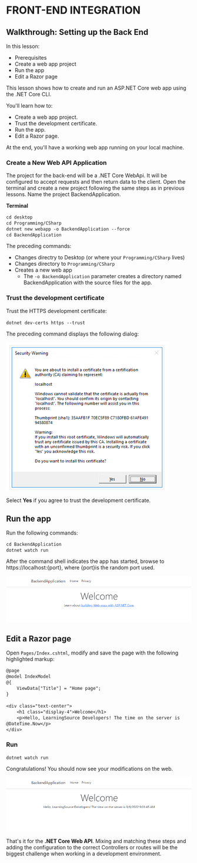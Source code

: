 # FRONT-END INTEGRATION

## Walkthrough: Setting up the Back End

In this lesson:

  - Prerequisites
  - Create a web app project
  - Run the app
  - Edit a Razor page

This lesson shows how to create and run an ASP.NET Core web app using the .NET Core CLI.

You'll learn how to:

  - Create a web app project.
  - Trust the development certificate.
  - Run the app.
  - Edit a Razor page.

At the end, you'll have a working web app running on your local machine.

### Create a New Web API Application

The project for the back-end will be a .NET Core WebApi. It will be configured to accept requests and then return data to the client. Open the terminal and create a new project following the same steps as in previous lessons. Name the project BackendApplication.

**Terminal**

```
cd desktop
cd Programming/CSharp
dotnet new webapp -o BackendApplication --force
cd BackendApplication
```

The preceding commands:

  - Changes directry to Desktop (or where your `Programming/CSharp` lives)
  - Changes directory to `Programming/CSharp`
  - Creates a new web app
    - The `-o BackendApplication` parameter creates a directory named BackendApplication with the source files for the app.
    
### Trust the development certificate

Trust the HTTPS development certificate:

`dotnet dev-certs https --trust`

The preceding command displays the following dialog:

![](https://github.com/DrVicki/front-end-integration/blob/main/images/securitywarning.png)

Select **Yes** if you agree to trust the development certificate.

## Run the app

Run the following commands:

```
cd BackendApplication
dotnet watch run
```
After the command shell indicates the app has started, browse to https://localhost:{port}, where {port}is the random port used.

![](https://github.com/DrVicki/front-end-integration/blob/main/images/weburl.png)

## Edit a Razor page

Open `Pages/Index.cshtml`, modify and save the page with the following highlighted markup:

```
@page
@model IndexModel
@{
    ViewData["Title"] = "Home page";
}

<div class="text-center">
    <h1 class="display-4">Welcome</h1>
    <p>Hello, LearningSource Developers! The time on the server is @DateTime.Now</p>
</div>
```

### Run

`dotnet watch run`


Congratulations! You should now see your modifications on the web.

![](https://github.com/DrVicki/front-end-integration/blob/main/modifiedweburl.png)


That's it for the **.NET Core Web API**. Mixing and matching these steps and adding the configuration to the correct Controllers or routes will be the biggest challenge when working in a development environment.

